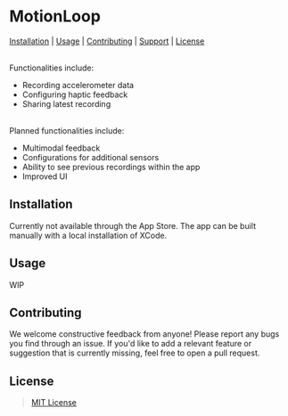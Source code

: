 # MotionLoop

[Installation](#Installation) | [Usage](#Usage) | [Contributing](#Contributing) | [Support](#Support) | [License](#License)

\
Functionalities include:
- Recording accelerometer data
- Configuring haptic feedback
- Sharing latest recording

\
Planned functionalities include:
- Multimodal feedback
- Configurations for additional sensors
- Ability to see previous recordings within the app
- Improved UI

## Installation

Currently not available through the App Store. The app can be built manually with a local installation of XCode.

## Usage

WIP

## Contributing

We welcome constructive feedback from anyone! Please report any bugs you find through an issue. If you'd like to add a relevant feature or suggestion that is currently missing, feel free to open a pull request.

## License

> [MIT License](LICENSE)
